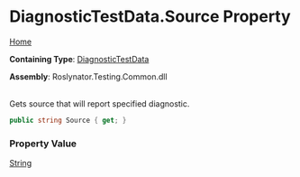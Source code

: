 # DiagnosticTestData\.Source Property

[Home](../../../../README.md)

**Containing Type**: [DiagnosticTestData](../README.md)

**Assembly**: Roslynator\.Testing\.Common\.dll

\
Gets source that will report specified diagnostic\.

```csharp
public string Source { get; }
```

### Property Value

[String](https://docs.microsoft.com/en-us/dotnet/api/system.string)

